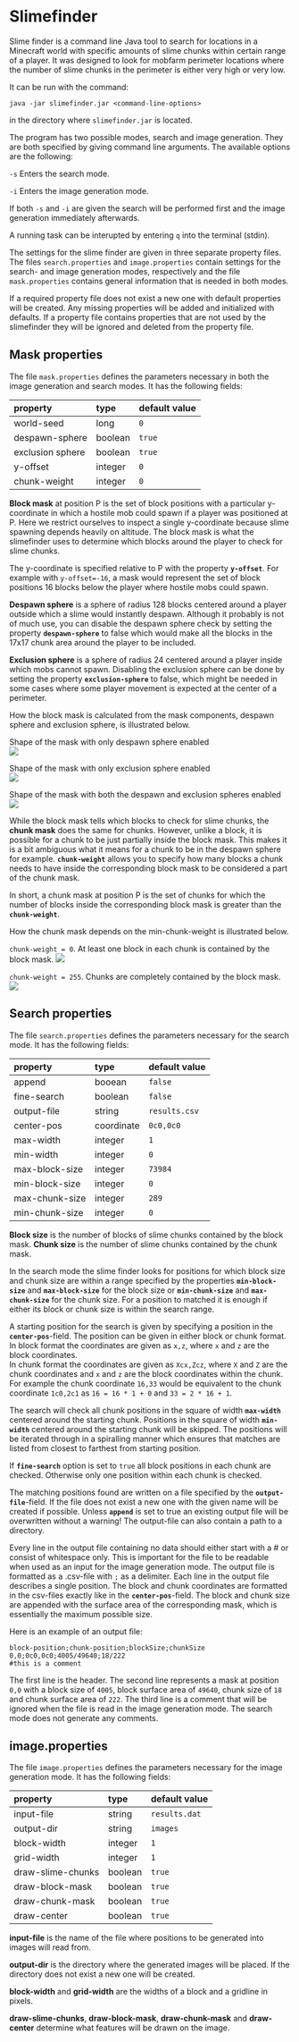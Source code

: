 # Slimefinder

Slime finder is a command line Java tool to search for locations in a Minecraft world with specific amounts of slime chunks within certain range of a player. It was designed to look for mobfarm perimeter locations where the number of slime chunks in the perimeter is either very high or very low.

It can be run with the command:
```
java -jar slimefinder.jar <command-line-options>
```  
in the directory where ``slimefinder.jar`` is located.

The program has two possible modes, search and image generation. They are both specified by giving command line arguments. The available options are the following:

``-s``  Enters the search mode.

``-i``  Enters the image generation mode.

If both ``-s`` and ``-i`` are given the search will be performed first and the image generation immediately afterwards. 

A running task can be interupted by entering ``q`` into the terminal (stdin).

The settings for the slime finder are given in three separate property files. The files ``search.properties`` and ``image.properties`` contain settings for the search- and image generation modes, respectively and the file ``mask.properties`` contains general information that is needed in both modes. 

If a required property file does not exist a new one with default properties will be created. Any missing properties will be added and initialized with defaults.
If a property file contains properties that are not used by the slimefinder they will be ignored and deleted from the property file.

## Mask properties

The file ``mask.properties`` defines the parameters necessary in both the image generation and search modes. It has
the following fields:

| property | type | default value |
|:--- |:--- |:---|
| world-seed     | long | ``0`` |
| despawn-sphere | boolean  | ``true`` |
| exclusion sphere | boolean | ``true`` |
| y-offset | integer | ``0`` |
| chunk-weight | integer | ``0`` |

**Block mask** at position P is the set of block positions with a particular y-coordinate in which a hostile mob could spawn if a player was positioned at P. Here we restrict ourselves to inspect a single y-coordinate because slime spawning depends heavily on altitude. The block mask is what the slimefinder uses to determine which blocks around the player to check for slime chunks.

The y-coordinate is specified relative to P with the property **``y-offset``**. For example with ``y-offset=-16``,  a mask would represent the set of block positions 16 blocks below the player where hostile mobs could spawn.

**Despawn sphere** is a sphere of radius 128 blocks centered around a player outside which a slime would instantly despawn. Although it probably is not of much use, you can disable the despawn sphere check by setting the property **``despawn-sphere``** to false which would make all the blocks in the 17x17 chunk area around the player to be included.

**Exclusion sphere** is a sphere of radius 24 centered around a player inside which mobs cannot spawn. 
Disabling the exclusion sphere can be done by setting the property **``exclusion-sphere``** to false, which might be needed in some cases where some player movement is expected at the center of a perimeter.

How the block mask is calculated from the mask components, despawn sphere and exclusion sphere, is illustrated below.

Shape of the mask with only despawn sphere enabled  
![](resources/despawn-sphere.png)

Shape of the mask with only exclusion sphere enabled  
![](resources/exclusion-sphere.png)

Shape of the mask with both the despawn and exclusion spheres enabled  
![](resources/block-mask.png)

While the block mask tells which blocks to check for slime chunks, the **chunk mask** does the same for chunks. However, unlike a block, it is possible for a chunk to be just partially inside the block mask. This makes it is a bit ambiguous what it means for a chunk to be in the despawn sphere for example. 
**``chunk-weight``** allows you to specify how many blocks a chunk needs to have inside the corresponding block mask to be considered a part of the chunk mask.

In short, a chunk mask at position P is the set of chunks for which the number of blocks inside the corresponding block mask is greater than the **``chunk-weight``**. 

How the chunk mask depends on the min-chunk-weight is illustrated below.

`chunk-weight = 0`. At least one block in each chunk is contained by the block mask.
![](resources/chunk-weight=0.png)

`chunk-weight = 255`. Chunks are completely contained by the block mask.
![](resources/chunk-weight=255.png)

## Search properties

The file ``search.properties`` defines the parameters necessary for the search mode. It has the following fields:

| property | type | default value |
|:--- |:--- |:---|
| append | booean | ``false`` |
| fine-search | boolean | ``false`` |
| output-file | string | ``results.csv`` |
| center-pos | coordinate | ``0c0,0c0`` |
| max-width | integer | ``1`` |
| min-width | integer | ``0`` |
| max-block-size | integer | ``73984`` |
| min-block-size | integer | ``0`` |
| max-chunk-size | integer | ``289`` |
| min-chunk-size | integer | ``0`` |

**Block size** is the number of blocks of slime chunks contained by the block mask. 
**Chunk size** is the number of slime chunks contained by the chunk mask.

In the search mode the slime finder looks for positions for which block size and chunk size are within a range specified by the properties **``min-block-size``** and **``max-block-size``** for the block size or **``min-chunk-size``** and **``max-chunk-size``** for the chunk size. For a position to matched it is enough if either its block or chunk size is within the search range.

A starting position for the search is given by specifying a position in the **``center-pos``**-field. The position can be given in either block or chunk format.  
In block format the coordinates are given as ``x,z``,  where ``x`` and ``z`` are the block coordinates.  
In chunk format the coordinates are given as ``Xcx,Zcz``,  where ``X`` and ``Z`` are the chunk coordinates and ``x`` and ``z`` are the block coordinates within the chunk.
For example the chunk coordinate ``16,33`` would be equivalent to the chunk coordinate ``1c0,2c1`` as ``16 = 16 * 1 + 0`` and ``33 = 2 * 16 + 1``.

The search will check all chunk positions in the square of width **``max-width``** centered around the starting chunk. Positions in the square of width **``min-width``** centered around the starting chunk will be skipped. The positions will be iterated through in a spiralling manner which ensures that matches are listed from closest to farthest from starting position.

If **``fine-search``** option is set to ``true`` all block positions in each chunk are checked. Otherwise only one position within each chunk is checked. 

The matching positions found are written on a file specified by the **``output-file``**-field. If the file does not exist a new one with the given name will be created if possible. Unless **``append``** is set to true an existing output file will be overwritten without a warning! The output-file can also contain a path to a directory.

Every line in the output file containing no data should either start with a # or consist of whitespace only. This is important for the file to be readable when used as an input for the image generation mode. The output file is formatted as a .csv-file with ``;`` as a delimiter. Each line in the output file describes a single position. The block and chunk coordinates are formatted in the csv-files exactly like in the **``center-pos``**-field. The block and chunk size are appended with the surface area of the corresponding mask, which is essentially the maximum possible size.

Here is an example of an output file:
```
block-position;chunk-position;blockSize;chunkSize
0,0;0c0,0c0;4005/49640;18/222
#this is a comment
```
The first line is the header.
The second line represents a mask at position ``0,0`` with a block size of ``4005``, block surface area of ``49640``, chunk size of ``18`` and chunk surface area of ``222``.
The third line is a comment that will be ignored when the file is read in the image generation mode. The search mode does not generate any comments.

## image.properties

The file ``image.properties`` defines the parameters necessary for the image generation mode. It has the following fields:

| property | type | default value |
|:--- |:--- |:---|
| input-file | string | ``results.dat`` |
| output-dir | string | ``images`` |
| block-width | integer | ``1`` |
| grid-width | integer | ``1`` |
| draw-slime-chunks | boolean | ``true`` |
| draw-block-mask | boolean | ``true`` |
| draw-chunk-mask | boolean | ``true`` |
| draw-center| boolean | ``true`` |

**input-file** is the name of the file where positions to be generated into images will read from.

**output-dir** is the directory where the generated images will be placed. If the directory does not exist a new one will be created.

**block-width** and **grid-width** are the widths of a block and a gridline in pixels.

**draw-slime-chunks**, **draw-block-mask**, **draw-chunk-mask** and **draw-center** determine what features will be drawn on the image.
